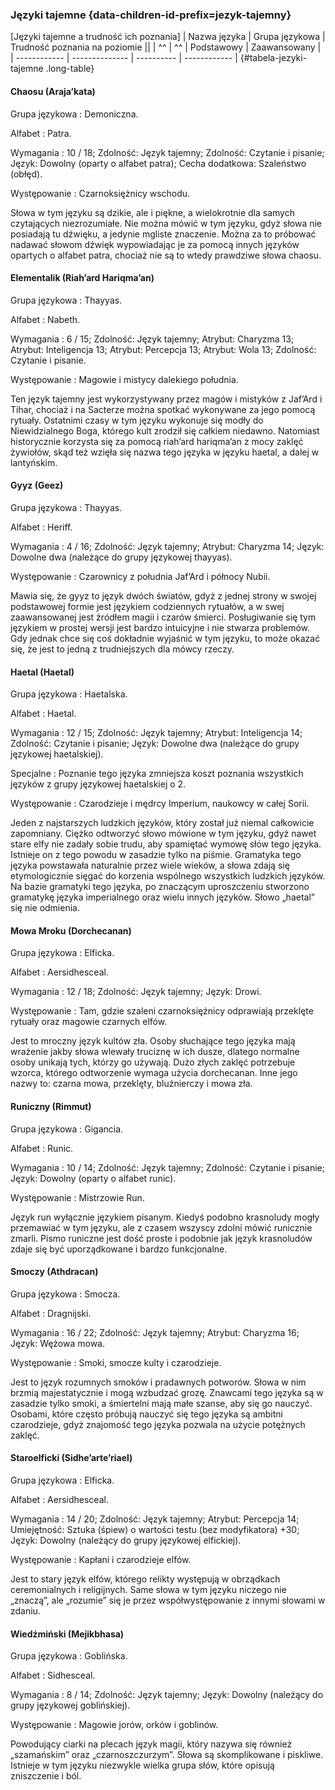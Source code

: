 ### Języki tajemne {data-children-id-prefix=jezyk-tajemny}

[Języki tajemne a trudność ich poznania]
| Nazwa języka | Grupa językowa | Trudność poznania na poziomie ||
| ^^           | ^^             | Podstawowy | Zaawansowany |
| ------------ | -------------- | ---------- | ------------ |
{#tabela-jezyki-tajemne .long-table}

#### Chaosu (Araja’kata)

Grupa językowa
: Demoniczna.

Alfabet
: Patra.

Wymagania
: 10 / 18; Zdolność: Język tajemny; Zdolność: Czytanie i pisanie; Język: Dowolny (oparty o alfabet patra); Cecha dodatkowa: Szaleństwo (obłęd).

Występowanie
: Czarnoksiężnicy wschodu.

Słowa w tym języku są dzikie, ale i piękne, a wielokrotnie dla samych czytających niezrozumiałe. Nie można mówić w tym języku, gdyż słowa nie posiadają tu dźwięku, a jedynie mgliste znaczenie. Można za to próbować nadawać słowom dźwięk wypowiadając je za pomocą innych języków opartych o alfabet patra, chociaż nie są to wtedy prawdziwe słowa chaosu.

#### Elementalik (Riah’ard Hariqma’an)

Grupa językowa
: Thayyas.

Alfabet
: Nabeth.

Wymagania
: 6 / 15; Zdolność: Język tajemny; Atrybut: Charyzma 13; Atrybut: Inteligencja 13; Atrybut: Percepcja 13; Atrybut: Wola 13; Zdolność: Czytanie i pisanie.

Występowanie
: Magowie i mistycy dalekiego południa.

Ten język tajemny jest wykorzystywany przez magów i mistyków z Jaf’Ard i Tihar, chociaż i na Sacterze można spotkać wykonywane za jego pomocą rytuały. Ostatnimi czasy w tym języku wykonuje się modły do Niewidzialnego Boga, którego kult zrodził się całkiem niedawno. Natomiast historycznie korzysta się za pomocą  riah’ard hariqma’an z mocy zaklęć żywiołów, skąd też wzięła się nazwa tego języka w języku haetal, a dalej w lantyńskim.

#### Gyyz (Geez)

Grupa językowa
: Thayyas.

Alfabet
: Heriff.

Wymagania
: 4 / 16; Zdolność: Język tajemny; Atrybut: Charyzma 14; Język: Dowolne dwa (należące do grupy językowej thayyas).

Występowanie
: Czarownicy z południa Jaf’Ard i północy Nubii.

Mawia się, że gyyz to język dwóch światów, gdyż z jednej strony w swojej podstawowej formie jest językiem codziennych rytuałów, a w swej zaawansowanej jest źródłem magii i czarów śmierci. Posługiwanie się tym językiem w prostej wersji jest bardzo intuicyjne i nie stwarza problemów. Gdy jednak chce się coś dokładnie wyjaśnić w tym języku, to może okazać się, że jest to jedną z trudniejszych dla mówcy rzeczy.

#### Haetal (Haetal)

Grupa językowa
: Haetalska.

Alfabet
: Haetal.

Wymagania
: 12 / 15; Zdolność: Język tajemny; Atrybut: Inteligencja 14; Zdolność: Czytanie i pisanie; Język: Dowolne dwa (należące do grupy językowej haetalskiej).

Specjalne
: Poznanie tego języka zmniejsza koszt poznania wszystkich języków z grupy językowej haetalskiej o 2.

Występowanie
: Czarodzieje i mędrcy Imperium, naukowcy w całej Sorii.

Jeden z najstarszych ludzkich języków, który został już niemal całkowicie zapomniany. Ciężko odtworzyć słowo mówione w tym języku, gdyż nawet stare elfy nie zadały sobie trudu, aby spamiętać wymowę słów tego języka. Istnieje on z tego powodu w zasadzie tylko na piśmie. Gramatyka tego języka powstawała naturalnie przez wiele wieków, a słowa zdają się etymologicznie sięgać do korzenia wspólnego wszystkich ludzkich języków. Na bazie gramatyki tego języka, po znaczącym uproszczeniu stworzono gramatykę języka imperialnego oraz wielu innych języków. Słowo „haetal” się nie odmienia.

#### Mowa Mroku (Dorchecanan)

Grupa językowa
: Elficka.

Alfabet
: Aersidhesceal.

Wymagania
: 12 / 18; Zdolność: Język tajemny; Język: Drowi.

Występowanie
: Tam, gdzie szaleni czarnoksiężnicy odprawiają przeklęte rytuały oraz magowie czarnych elfów.

Jest to mroczny język kultów zła. Osoby słuchające tego języka mają wrażenie jakby słowa wlewały truciznę w ich dusze, dlatego normalne osoby unikają tych, którzy go używają. Dużo złych zaklęć potrzebuje wzorca, którego odtworzenie wymaga użycia dorchecanan. Inne jego nazwy to: czarna mowa, przeklęty, bluźnierczy i mowa zła.

#### Runiczny (Rimmut)

Grupa językowa
: Gigancia.

Alfabet
: Runic.

Wymagania
: 10 / 14; Zdolność: Język tajemny; Zdolność: Czytanie i pisanie; Język: Dowolny (oparty o alfabet runic).

Występowanie
: Mistrzowie Run.

Język run wyłącznie językiem pisanym. Kiedyś podobno krasnoludy mogły przemawiać w tym języku, ale z czasem wszyscy zdolni mówić runicznie zmarli. Pismo runiczne jest dość proste i podobnie jak język krasnoludów zdaje się być uporządkowane i bardzo funkcjonalne.

#### Smoczy (Athdracan)

Grupa językowa
: Smocza.

Alfabet
: Dragnijski.

Wymagania
: 16 / 22; Zdolność: Język tajemny; Atrybut: Charyzma 16; Język: Wężowa mowa.

Występowanie
: Smoki, smocze kulty i czarodzieje.

Jest to język rozumnych smoków i pradawnych potworów. Słowa w nim brzmią majestatycznie i mogą wzbudzać grozę. Znawcami tego języka są w zasadzie tylko smoki, a śmiertelni mają małe szanse, aby się go nauczyć. Osobami, które często próbują nauczyć się tego języka są ambitni czarodzieje, gdyż znajomość tego języka pozwala na użycie potężnych zaklęć.

#### Staroelficki (Sidhe’arte’riael)

Grupa językowa
: Elficka.

Alfabet
: Aersidhesceal.

Wymagania
: 14 / 20; Zdolność: Język tajemny; Atrybut: Percepcja 14; Umiejętność: Sztuka (śpiew) o wartości testu (bez modyfikatora) +30; Język: Dowolny (należący do grupy językowej elfickiej).

Występowanie
: Kapłani i czarodzieje elfów.

Jest to stary język elfów, którego relikty występują w obrządkach ceremonialnych i religijnych. Same słowa w tym języku niczego nie „znaczą”, ale „rozumie” się je przez współwystępowanie z innymi słowami w zdaniu.

#### Wiedźmiński (Mejikbhasa)

Grupa językowa
: Goblińska.

Alfabet
: Sidhesceal.

Wymagania
: 8 / 14; Zdolność: Język tajemny; Język: Dowolny (należący do grupy językowej goblińskiej).

Występowanie
: Magowie jorów, orków i goblinów.

Powodujący ciarki na plecach język magii, który nazywa się również „szamańskim” oraz „czarnoszczurzym”. Słowa są skomplikowane i piskliwe. Istnieje w tym języku niezwykle wielka grupa słów, które opisują zniszczenie i ból.